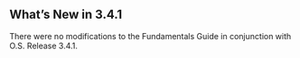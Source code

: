 
## What’s New in 3.4.1

There were no modifications to the Fundamentals Guide in conjunction with O.S. Release 3.4.1. 